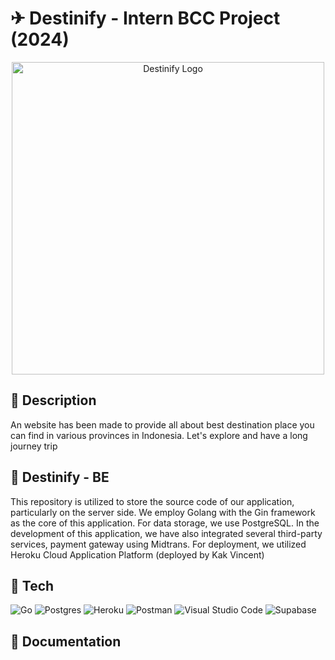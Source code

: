# ✈ Destinify - Intern BCC Project (2024)
<p align="center">
  <img width="500" alt="Destinify Logo" src="https://urjnflwtflutgbchgxgd.supabase.co/storage/v1/object/public/UserProfile/Frame%20330%202.png?t=2024-03-21T18%3A03%3A11.511Z">
</p>

## 📖 Description
An website has been made to provide all about best destination place you can find in various provinces in Indonesia. Let's explore and have a long journey trip

## 📖 Destinify - BE
This repository is utilized to store the source code of our application, particularly on the server side. We employ Golang with the Gin framework as the core of this application. For data storage, we use PostgreSQL. In the development of this application, we have also integrated several third-party services, payment gateway using Midtrans. For deployment, we utilized Heroku Cloud Application Platform (deployed by Kak Vincent)

## 🔧 Tech
![Go](https://img.shields.io/badge/go-%2300ADD8.svg?style=for-the-badge&logo=go&logoColor=white)  ![Postgres](https://img.shields.io/badge/postgres-%23316192.svg?style=for-the-badge&logo=postgresql&logoColor=white) ![Heroku](https://img.shields.io/badge/heroku-%23430098.svg?style=for-the-badge&logo=heroku&logoColor=white)  ![Postman](https://img.shields.io/badge/Postman-FF6C37?style=for-the-badge&logo=postman&logoColor=white) ![Visual Studio Code](https://img.shields.io/badge/Visual%20Studio%20Code-0078d7.svg?style=for-the-badge&logo=visual-studio-code&logoColor=white) ![Supabase](https://img.shields.io/badge/Supabase-3ECF8E?style=for-the-badge&logo=supabase&logoColor=white)

## 📁 Documentation


